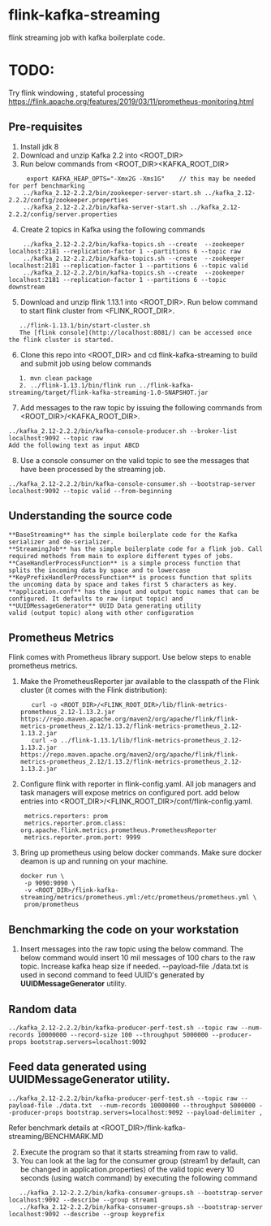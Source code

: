 # flink-kafka-streaming

flink streaming job with kafka boilerplate code.

# TODO:
   Try flink windowing , stateful processing
   https://flink.apache.org/features/2019/03/11/prometheus-monitoring.html

## Pre-requisites

1. Install jdk 8
2. Download and unzip Kafka 2.2 into <ROOT_DIR>
3. Run below commands from <ROOT_DIR>\<KAFKA_ROOT_DIR>

```
     export KAFKA_HEAP_OPTS="-Xmx2G -Xms1G"    // this may be needed for perf benchmarking
    ../kafka_2.12-2.2.2/bin/zookeeper-server-start.sh ../kafka_2.12-2.2.2/config/zookeeper.properties
    ../kafka_2.12-2.2.2/bin/kafka-server-start.sh ../kafka_2.12-2.2.2/config/server.properties
```

4. Create 2 topics in Kafka using the following commands

```
    ../kafka_2.12-2.2.2/bin/kafka-topics.sh --create  --zookeeper localhost:2181 --replication-factor 1 --partitions 6 --topic raw
    ../kafka_2.12-2.2.2/bin/kafka-topics.sh --create  --zookeeper localhost:2181 --replication-factor 1 --partitions 6 --topic valid
    ../kafka_2.12-2.2.2/bin/kafka-topics.sh --create  --zookeeper localhost:2181 --replication-factor 1 --partitions 6 --topic downstream
```

5. Download and unzip flink 1.13.1 into <ROOT_DIR>. Run below command to start flink cluster from <FLINK_ROOT_DIR>.
```
   ../flink-1.13.1/bin/start-cluster.sh
   The [flink console](http://localhost:8081/) can be accessed once the flink cluster is started.
```

6. Clone this repo into <ROOT_DIR> and cd flink-kafka-streaming to build and submit job using below commands
```
   1. mvn clean package
   2. ../flink-1.13.1/bin/flink run ../flink-kafka-streaming/target/flink-kafka-streaming-1.0-SNAPSHOT.jar
```

7. Add messages to the raw topic by issuing the following commands from <ROOT_DIR>/<KAFKA_ROOT_DIR>.

```
../kafka_2.12-2.2.2/bin/kafka-console-producer.sh --broker-list localhost:9092 --topic raw
Add the following text as input ABCD
```

8. Use a console consumer on the valid topic to see the messages that have been processed by the streaming job.

```
../kafka_2.12-2.2.2/bin/kafka-console-consumer.sh --bootstrap-server localhost:9092 --topic valid --from-beginning
```

## Understanding the source code

```
**BaseStreaming** has the simple boilerplate code for the Kafka serializer and de-serializer.  
**StreamingJob** has the simple boilerplate code for a flink job. Call required methods from main to explore different types of jobs.
**CaseHandlerProcessFunction** is a simple process function that splits the incoming data by space and to lowercase
**KeyPrefixHandlerProcessFunction** is process function that splits the uncoming data by space and takes first 5 characters as key.
**application.conf** has the input and output topic names that can be configured. It defaults to raw (input topic) and
**UUIDMessageGenerator** UUID Data generating utility
valid (output topic) along with other configuration

```

## Prometheus Metrics
Flink comes with Prometheus library support. Use below steps to enable prometheus metrics.

1. Make the PrometheusReporter jar available to the classpath of the Flink cluster (it comes with the Flink distribution):
   ```
      curl -o <ROOT_DIR>/<FLINK_ROOT_DIR>/lib/flink-metrics-prometheus_2.12-1.13.2.jar https://repo.maven.apache.org/maven2/org/apache/flink/flink-metrics-prometheus_2.12/1.13.2/flink-metrics-prometheus_2.12-1.13.2.jar
      curl -o ../flink-1.13.1/lib/flink-metrics-prometheus_2.12-1.13.2.jar https://repo.maven.apache.org/maven2/org/apache/flink/flink-metrics-prometheus_2.12/1.13.2/flink-metrics-prometheus_2.12-1.13.2.jar
   ```

2. Configure flink with reporter in flink-config.yaml. All job managers and task managers will expose metrics on configured port.
   add below entries into <ROOT_DIR>/<FLINK_ROOT_DIR>/conf/flink-config.yaml.
   
   ```
    metrics.reporters: prom
    metrics.reporter.prom.class: org.apache.flink.metrics.prometheus.PrometheusReporter
    metrics.reporter.prom.port: 9999
   ```
3. Bring up prometheus using below docker commands. Make sure docker deamon is up and running on your machine.

   ```
   docker run \
    -p 9090:9090 \
    -v <ROOT_DIR>/flink-kafka-streaming/metrics/prometheus.yml:/etc/prometheus/prometheus.yml \
    prom/prometheus
    ```

## Benchmarking the code on your workstation

1. Insert messages into the raw topic using the below command. The below command would insert 10 mil messages of 100
   chars to the raw topic. Increase kafka heap size if needed.
   --payload-file ./data.txt is used in second command to feed UUID's generated by **UUIDMessageGenerator** utility.

## Random data
```
../kafka_2.12-2.2.2/bin/kafka-producer-perf-test.sh --topic raw --num-records 10000000 --record-size 100 --throughput 5000000 --producer-props bootstrap.servers=localhost:9092
```
## Feed data generated using UUIDMessageGenerator utility.

```
../kafka_2.12-2.2.2/bin/kafka-producer-perf-test.sh --topic raw --payload-file ./data.txt  --num-records 10000000 --throughput 5000000 --producer-props bootstrap.servers=localhost:9092 --payload-delimiter ,  
```

Refer benchmark details at <ROOT_DIR>/flink-kafka-streaming/BENCHMARK.MD

2. Execute the program so that it starts streaming from raw to valid.
3. You can look at the lag for the consumer group (stream1 by default, can be changed in application.properties) of the
   valid topic every 10 seconds (using watch command) by executing the following command

```
   ../kafka_2.12-2.2.2/bin/kafka-consumer-groups.sh --bootstrap-server localhost:9092 --describe --group stream1
   ../kafka_2.12-2.2.2/bin/kafka-consumer-groups.sh --bootstrap-server localhost:9092 --describe --group keyprefix
```